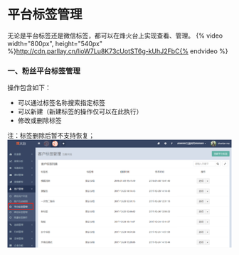 # 平台标签管理

无论是平台标签还是微信标签，都可以在烽火台上实现查看、管理。
{% video width="800px", height="540px" %}http://cdn.parllay.cn/lioW7Lu8K73cUotST6g-kUhJ2FbC{% endvideo %}

### 一、粉丝平台标签管理

操作包含如下：

* 可以通过标签名称搜索指定标签
* 可以新建（新建标签的操作仅可以在此执行）
* 修改或删除标签

注：标签删除后暂不支持恢复；![](/assets/1516358081.png)

